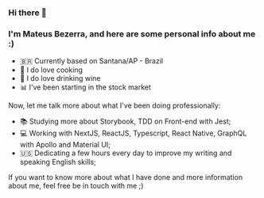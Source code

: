 ### Hi there 👋

### I'm Mateus Bezerra, and here are some personal info about me :)

- 🇧🇷 Currently based on Santana/AP - Brazil
- 🍳 I do love cooking
- 🍷 I do love drinking wine
- 📊 I've been starting in the stock market

Now, let me talk more about what I've been doing professionally:

- 📚 Studying more about Storybook, TDD on Front-end with Jest;
- 💻 Working with NextJS, ReactJS, Typescript, React Native, GraphQL with Apollo and Material UI;
- 🇺🇸 Dedicating a few hours every day to improve my writing and speaking English skills;

If you want to know more about what I have done and more information about me, feel free be in touch with me ;)



<!--
**mateusbzerra/mateusbzerra** is a ✨ _special_ ✨ repository because its `README.md` (this file) appears on your GitHub profile.

Here are some ideas to get you started:

- 🔭 I’m currently working on ...
- 🌱 I’m currently learning ...
- 👯 I’m looking to collaborate on ...
- 🤔 I’m looking for help with ...
- 💬 Ask me about ...
- 📫 How to reach me: ...
- 😄 Pronouns: ...
- ⚡ Fun fact: ...
-->
